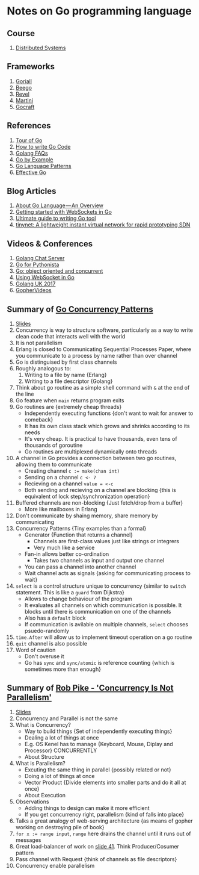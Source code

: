 # Notes on Go programming language

## Course

1. [Distributed Systems](https://pdos.csail.mit.edu/6.824/schedule.html)

## Frameworks 

1. [Goriall](http://www.gorillatoolkit.org/)
1. [Beego](https://beego.me/)
1. [Revel](http://revel.github.io/)
1. [Martini](http://martini.codegangsta.io/)
1. [Gocraft](https://github.com/gocraft/web)

## References

1. [Tour of Go](https://tour.golang.org/welcome/1)
1. [How to write Go Code](https://golang.org/doc/code.html)
1. [Golang FAQs](https://golang.org/doc/faq)
1. [Go by Example](https://gobyexample.com/)
1. [Go Language Patterns](http://www.golangpatterns.info/)
1. [Effective Go](https://golang.org/doc/effective_go.html)

## Blog Articles

1. [About Go Language — An Overview](https://hackernoon.com/about-go-language-an-overview-bba4b04f454b)
1. [Getting started with WebSockets in Go](https://blog.codeship.com/getting-started-with-websockets-in-go/)
1. [Ultimate guide to writing Go tool](https://t.co/NICV3z6PP2)
1. [tinynet: A lightweight instant virtual network for rapid prototyping SDN]()

## Videos & Conferences

1. [Golang Chat Server](https://www.youtube.com/watch?v=cNxfgXrHeAg)
1. [Go for Pythonista](https://www.youtube.com/watch?v=elu0VpLzJL8)
1. [Go: object oriented and concurrent](https://www.youtube.com/watch?v=Ng8m5VXsn8Q)
1. [Using WebSocket in Go](https://www.youtube.com/watch?v=CIh8qN7LO8M)
1. [Golang UK 2017](https://www.youtube.com/channel/UC9ZNrGdT2aAdrNbX78lbNlQ/videos)
1. [GopherVideos](https://gophervids.appspot.com/)

## Summary of [Go Concurrency Patterns](https://www.youtube.com/watch?v=f6kdp27TYZs)

1. [Slides](https://talks.golang.org/2012/concurrency.slide#1)
1. Concurrency is way to structure software, particularly as a way to write clean code that interacts well with the world
1. It is not parallelism
1. Erlang is closed to Communicating Sequential Processes Paper, where you communicate to a process by name rather than over channel
1. Go is distinguised by first class channels
1. Roughly analogous to:
    1. Writing to a file by name {Erlang}
    1. Writing to a file descriptor {Golang}
1. Think about go routine as a simple shell command with `&` at the end of the line
1. Go feature when `main` returns program exits
1. Go routines are {extremely cheap threads}
    - Independently executing functions {don't want to wait for answer to comeback}
    - It has its own class stack which grows and shrinks according to its needs
    - It's very cheap. It is practical to have thousands, even tens of thousands of goroutine
    - Go routines are multiplexed dynamically onto threads
1. A channel in Go provides a connection between two go routines, allowing them to communicate
    - Creating channel `c := make(chan int)`
    - Sending on a channel `c <- 7`
    - Recieving on a channel `value = <-c`
    - Both sending and recieving on a channel are blocking {this is equivalent of lock step/synchronization operation}
1. Buffered channels are non-blocking {Just fetch/drop from a buffer}
    - More like mailboxes in Erlang
1. Don't communicate by shaing memory, share memory by communicating
1. Concurrency Patterns {Tiny examples than a formal}
    - Generator {Function that returns a channel}
        - Channels are first-class values just like strings or integrers
        - Very much like a service
    - Fan-in allows better co-ordination
        - Takes two channels as input and output one channel
    - You can pass a channel into another channel
    - Wait channel acts as signals {asking for communicating process to wait}
1. `select` is a control structure unique to concurrency {similar to `switch` statement. This is like a `guard` from Dijkstra}
    - Allows to change behaviour of the program
    - It evaluates all channels on which communication is possible. It blocks until there is communication on one of the channels
    - Also has a `default` block
    - If communication is avilable on multiple channels, `select` chooses psuedo-randomly
1. `time.After` will allow us to implement timeout operation on a go routine
1. `quit` channel is also possible
1. Word of caution
    - Don't overuse it
    - Go has `sync` and `sync/atomic` is reference counting {which is sometimes more than enough}

## Summary of [Rob Pike - 'Concurrency Is Not Parallelism'](https://www.youtube.com/watch?v=cN_DpYBzKso)

1. [Slides](https://talks.golang.org/2012/waza.slide#1)
1. Concurrency and Parallel is not the same
1. What is Concurrency?
    - Way to build things {Set of independently executing things}
    - Dealing a lot of things at once
    - E.g. OS Kenel has to manage {Keyboard, Mouse, Diplay and Processor} CONCURRENTLY
    - About Structure
1. What is Parallelism?
    - Excuting the same thing in parallel {possibly related or not}
    - Doing a lot of things at once
    - Vector Product {Divide elements into smaller parts and do it all at once}
    - About Execution
1. Observations
    - Adding things to design can make it more efficient
    - If you get concurrency right, parallelism {kind of falls into place}
1. Talks a great analogy of web-serving architecture {as means of gopher working on destroying pile of book}
1. `for x := range input`, `range` here drains the channel until it runs out of messages
1. Great load-balancer of work on [slide 41](https://talks.golang.org/2012/waza.slide#41). Think Producer/Cosumer pattern
1. Pass channel with Request {think of channels as file descriptors}
1. Concurrency enable parallelism